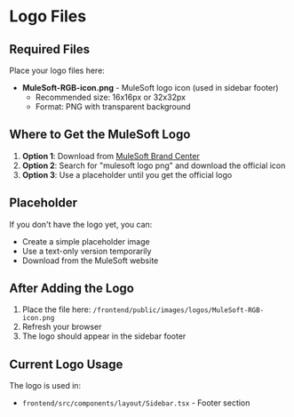 # Logo Files

## Required Files

Place your logo files here:

- **MuleSoft-RGB-icon.png** - MuleSoft logo icon (used in sidebar footer)
  - Recommended size: 16x16px or 32x32px
  - Format: PNG with transparent background

## Where to Get the MuleSoft Logo

1. **Option 1**: Download from [MuleSoft Brand Center](https://www.mulesoft.com/brand)
2. **Option 2**: Search for "mulesoft logo png" and download the official icon
3. **Option 3**: Use a placeholder until you get the official logo

## Placeholder

If you don't have the logo yet, you can:
- Create a simple placeholder image
- Use a text-only version temporarily
- Download from the MuleSoft website

## After Adding the Logo

1. Place the file here: `/frontend/public/images/logos/MuleSoft-RGB-icon.png`
2. Refresh your browser
3. The logo should appear in the sidebar footer

## Current Logo Usage

The logo is used in:
- `frontend/src/components/layout/Sidebar.tsx` - Footer section



